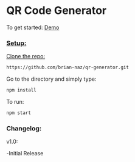 # QR Code Generator

To get started:
<a href="https://qr-generator-brian-naz.vercel.app/">Demo</link>

### Setup:

Clone the repo:
```bash
https://github.com/brian-naz/qr-generator.git
```
Go to the directory and simply type:
```bash
npm install
```
To run:
```bash
npm start
```

### Changelog:

v1.0:

-Initial Release
